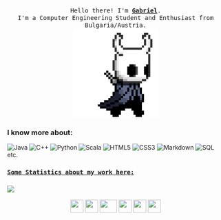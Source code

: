 <p align="center">
  <br>
  <samp>
    Hello there! I'm <b><a rel="nofollow noopener noreferrer" target="_blank" href="https://tanx.dev">Gabriel</a></b>.
    <br>I'm a Computer Engineering Student and Enthusiast from Bulgaria/Austria.<br>
  </samp>

  <img src="https://raw.githubusercontent.com/TanZng/TanZng/master/assets/hollor_knight3.gif" width="200"/>
<br />
  
### I know more about:</br>
![Java](https://img.shields.io/badge/-Java-000000?style=for-the-badge&logo=Java&logoColor=007396)
![C++](https://img.shields.io/badge/-C++-000000?style=for-the-badge&logo=C%2B%2B&logoColor=00599C)
![Python](https://img.shields.io/badge/-Python-000000?style=for-the-badge&logo=Python)
![Scala](https://img.shields.io/badge/-Scala-000000?style=for-the-badge&logo=Scala)
![HTML5](https://img.shields.io/badge/-HTML5-000000?style=for-the-badge&logo=HTML5)
![CSS3](https://img.shields.io/badge/-CSS3-000000?style=for-the-badge&logo=CSS3)
![Markdown](http://img.shields.io/badge/-Markdown-000000?style=for-the-badge&logo=Markdown&logoColor=magenta)
![SQL](https://img.shields.io/badge/-SQL-000000?style=for-the-badge&logo=MySQL)
 etc.

### 

<samp>
    <b><a rel="nofollow noopener noreferrer" target="_blank" href="https://tanx.dev">Some Statistics about my work here:</a></b>
</samp>

### 

<img src ="https://github-readme-stats.vercel.app/api?username=GabrielHr00&show_icons=true&count_private=true&theme=default&hide_border=true&hide=issues,contribs">

<p align="center">
    <a href="https://www.facebook.com/gabriel.hristov.562" alt="Facebook"><img src="https://github.com/nitish-awasthi/nitish-awasthi/blob/master/1024px-Facebook_Logo_(2019).png" height="30" width="30"></a>
  <a href="https://www.instagram.com/gabrielhristovv" alt="Facebook"><img src="https://github.com/nitish-awasthi/nitish-awasthi/blob/master/instagram-logo-png-transparent-background-hd-3.png" height="30" width="30"></a>
    <a href="https://whatsapp.com/06642212131" alt="Whatsapp"><img src="https://user-images.githubusercontent.com/84074078/148945345-d92f84c4-7c62-469f-b2f6-303ee0f95389.png" height="30" width="40"></a>   
    <a href="https://twitter.com/" alt="Twitter"><img src="https://github.com/nitish-awasthi/nitish-awasthi/blob/master/twitter.png" height="30" width="30"></a>   
    <a href="mailto:gabrielhristov1207@gmail.com" alt="Contact me"><img src="https://github.com/nitish-awasthi/nitish-awasthi/blob/master/gmail-512.webp" height="30" width="30"></a>
    <a href="https://www.linkedin.com/in/" alt="Linkedin"><img src="https://github.com/nitish-awasthi/nitish-awasthi/blob/master/174857.png" height="30" width="30"></a>
</p>
